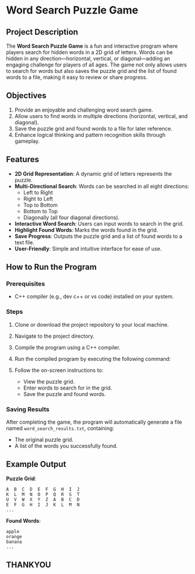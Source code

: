 # Word Search Puzzle Game

## Project Description
The **Word Search Puzzle Game** is a fun and interactive program where players search for hidden words in a 2D grid of letters. Words can be hidden in any direction—horizontal, vertical, or diagonal—adding an engaging challenge for players of all ages. The game not only allows users to search for words but also saves the puzzle grid and the list of found words to a file, making it easy to review or share progress.

## Objectives
1. Provide an enjoyable and challenging word search game.
2. Allow users to find words in multiple directions (horizontal, vertical, and diagonal).
3. Save the puzzle grid and found words to a file for later reference.
4. Enhance logical thinking and pattern recognition skills through gameplay.

## Features
- **2D Grid Representation**: A dynamic grid of letters represents the puzzle.
- **Multi-Directional Search**: Words can be searched in all eight directions: 
  - Left to Right
  - Right to Left
  - Top to Bottom
  - Bottom to Top
  - Diagonally (all four diagonal directions).
- **Interactive Word Search**: Users can input words to search in the grid.
- **Highlight Found Words**: Marks the words found in the grid.
- **Save Progress**: Outputs the puzzle grid and a list of found words to a text file.
- **User-Friendly**: Simple and intuitive interface for ease of use.

## How to Run the Program

### Prerequisites
- C++ compiler (e.g., dev c++ or vs code) installed on your system.

### Steps
1. Clone or download the project repository to your local machine.
2. Navigate to the project directory.
3. Compile the program using a C++ compiler.
 
4. Run the compiled program by executing the following command:
   
5. Follow the on-screen instructions to:
   - View the puzzle grid.
   - Enter words to search for in the grid.
   - Save the puzzle and found words.

### Saving Results
After completing the game, the program will automatically generate a file named `word_search_results.txt`, containing:
- The original puzzle grid.
- A list of the words you successfully found.

## Example Output
**Puzzle Grid**:
```
A  B  C  D  E  F  G  H  I  J
K  L  M  N  O  P  Q  R  S  T
U  V  W  X  Y  Z  A  B  C  D
E  F  G  H  I  J  K  L  M  N
...
```
**Found Words**:
```
apple
orange
banana
...
```
## THANKYOU 
